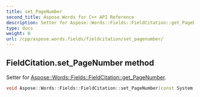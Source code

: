 ```yaml
---
title: set_PageNumber
second_title: Aspose.Words for C++ API Reference
description: Setter for Aspose::Words::Fields::FieldCitation::get_PageNumber. 
type: docs
weight: 0
url: /cpp/aspose.words.fields/fieldcitation/set_pagenumber/
---
```

## FieldCitation.set_PageNumber method


Setter for [Aspose::Words::Fields::FieldCitation::get_PageNumber](./get_pagenumber/).

```cpp
void Aspose::Words::Fields::FieldCitation::set_PageNumber(const System::String &value)
```

